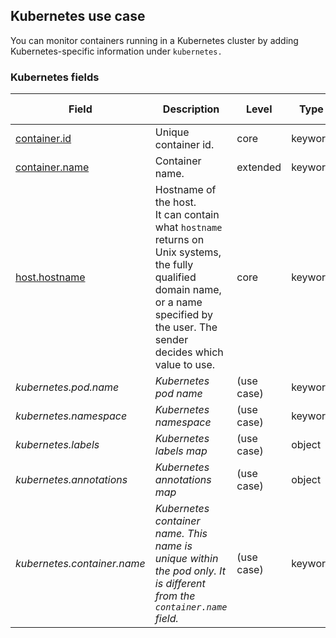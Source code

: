 ## Kubernetes use case

You can monitor containers running in a Kubernetes cluster by adding Kubernetes-specific information under `kubernetes.`


### <a name="kubernetes"></a> Kubernetes fields


| Field  | Description  | Level  | Type  | Multi Field  | Example  |
|---|---|---|---|---|---|
| [container.id](https://github.com/elastic/ecs#container.id)  | Unique container id. | core | keyword |  | `fdbef803fa2b` |
| [container.name](https://github.com/elastic/ecs#container.name)  | Container name. | extended | keyword |  |  |
| [host.hostname](https://github.com/elastic/ecs#host.hostname)  | Hostname of the host.<br/>It can contain what `hostname` returns on Unix systems, the fully qualified domain name, or a name specified by the user. The sender decides which value to use. | core | keyword |  | `kube-high-cpu-42` |
| <a name="kubernetes.pod.name"></a>*kubernetes.pod.name* | *Kubernetes pod name* | (use case) | keyword |  | `foo-webserver` |
| <a name="kubernetes.namespace"></a>*kubernetes.namespace* | *Kubernetes namespace* | (use case) | keyword |  | `foo-team` |
| <a name="kubernetes.labels"></a>*kubernetes.labels* | *Kubernetes labels map* | (use case) | object |  |  |
| <a name="kubernetes.annotations"></a>*kubernetes.annotations* | *Kubernetes annotations map* | (use case) | object |  |  |
| <a name="kubernetes.container.name"></a>*kubernetes.container.name* | *Kubernetes container name. This name is unique within the pod only. It is different from the `container.name` field.* | (use case) | keyword |  |  |



